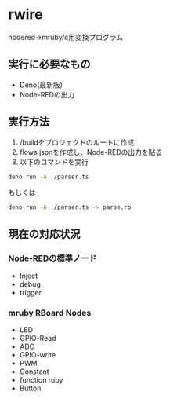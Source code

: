 # rwire
nodered->mruby/c用変換プログラム

## 実行に必要なもの
- Deno(最新版)
- Node-REDの出力
## 実行方法
1. /buildをプロジェクトのルートに作成
2. flows.jsonを作成し、Node-REDの出力を貼る
3. 以下のコマンドを実行
```sh 
deno run -A ./parser.ts
```
もしくは
```sh 
deno run -A ./parser.ts -> parse.rb
```

## 現在の対応状況
### Node-REDの標準ノード
- Inject
- debug
- trigger
### mruby RBoard Nodes
- LED
- GPIO-Read
- ADC
- GPIO-write
- PWM
- Constant
- function ruby
- Button
